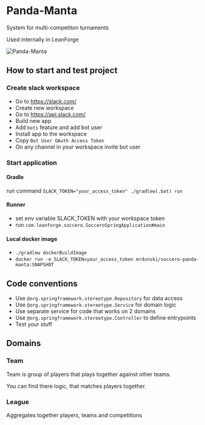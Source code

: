 # Panda-Manta
System for multi-competiton turnaments

Used internally in LeanForge

![Panda-Manta](https://github.com/mrdunski/soccero-panda-manta/raw/master/src/main/resources/pandamanta.png)

## How to start and test project

### Create slack workspace
* Go to <https://slack.com/>
* Create new workspace
* Go to <https://api.slack.com/>
* Build new app
* Add `bots` feature and add bot user
* Install app to the workspace
* Copy `Bot User OAuth Access Token`
* On any channel in your workspace invite bot user

### Start application

#### Gradle
run command `SLACK_TOKEN="your_access_token" ./gradlew(.bat) run`

#### Runner
* set env variable SLACK_TOKEN with your workspace token
* run `com.leanforge.soccero.SocceroSpringApplication#main`

#### Local docker image
*  `./gradlew dockerBuildImage`
* `docker run -e SLACK_TOKEN=your_access_token mrdunski/soccero-panda-manta:SNAPSHOT`


## Code conventions

* Use `@org.springframework.stereotype.Repository` for data access
* Use `@org.springframework.stereotype.Service` for domain logic
* Use  separate service for code that works on 2 domains
* Use `@org.springframework.stereotype.Controller` to define entrypoints
* Test your stuff


## Domains

### Team

Team is group of players that plays together against other teams.

You can find there logic, that matches players together.

### League
Aggregates together players, teams and competitions
